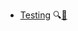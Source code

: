 * [Testing]({{baseUrl}}/testing/)
  <trigger for="pop:testing-preview">:mag:</trigger>[:scroll:](testing/print.html)

<popover id="pop:testing-preview" title="Testing :mag:" placement="right">
  <div slot="content">
    <include src="preview.md" />
  </div>
</popover>
